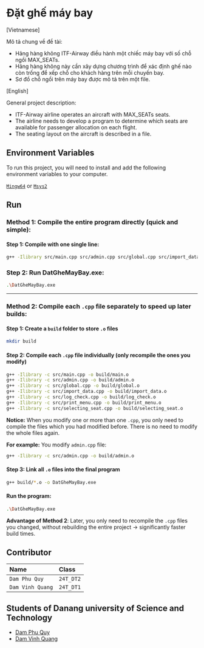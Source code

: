 # Đặt ghế máy bay

[Vietnamese]

Mô tả chung về đề tài:

- Hãng hàng không ITF-Airway điều hành một chiếc máy bay với số chỗ ngồi MAX_SEATs.
- Hãng hàng không này cần xây dựng chương trình để xác định ghế nào còn trống để xếp chỗ cho khách hàng trên mỗi chuyến bay.
- Sơ đồ chỗ ngồi trên máy bay được mô tả trên một file.

[English]

General project description:

- ITF-Airway airline operates an aircraft with MAX_SEATs seats.
- The airline needs to develop a program to determine which seats are available for passenger allocation on each flight.
- The seating layout on the aircraft is described in a file.

## Environment Variables

To run this project, you will need to install and add the following environment variables to your computer.

[`Mingw64`](https://www.mingw-w64.org/) or [`Msys2`](https://www.msys2.org/)

## Run

### Method 1: Compile the entire program directly (quick and simple):

#### Step 1: Compile with one single line:

```bash
g++ -Ilibrary src/main.cpp src/admin.cpp src/global.cpp src/import_data.cpp src/log_check.cpp src/print_menu.cpp src/selecting_seat.cpp -o DatGheMayBay.exe
```

### Step 2: Run DatGheMayBay.exe:

```bash
.\DatGheMayBay.exe
```

---

### Method 2: Compile each `.cpp` file separately to speed up later builds:

#### Step 1: Create a `build` folder to store `.o` files

```bash
mkdir build
```

#### Step 2: Compile each `.cpp` file individually (only recompile the ones you modify)

```bash
g++ -Ilibrary -c src/main.cpp -o build/main.o
g++ -Ilibrary -c src/admin.cpp -o build/admin.o
g++ -Ilibrary -c src/global.cpp -o build/global.o
g++ -Ilibrary -c src/import_data.cpp -o build/import_data.o
g++ -Ilibrary -c src/log_check.cpp -o build/log_check.o
g++ -Ilibrary -c src/print_menu.cpp -o build/print_menu.o
g++ -Ilibrary -c src/selecting_seat.cpp -o build/selecting_seat.o
```

**Notice:** When you modify one or more than one `.cpp`, you only need to compile the files which you had modified before. There is no need to modify the whole files again.

**For example:** You modify `admin.cpp` file:

```bash
g++ -Ilibrary -c src/admin.cpp -o build/admin.o
```

#### Step 3: Link all `.o` files into the final program

```bash
g++ build/*.o -o DatGheMayBay.exe
```

#### Run the program:

```bash
.\DatGheMayBay.exe
```

**Advantage of Method 2**: Later, you only need to recompile the `.cpp` files you changed, without rebuilding the entire project → significantly faster build times.

## Contributor

| Name             | Class     |
| :--------------- | :-------- |
| `Dam Phu Quy`    | `24T_DT2` |
| `Dam Vinh Quang` | `24T_DT1` |

## Students of Danang university of Science and Technology

- [Dam Phu Quy](https://www.facebook.com/damphuquy/)
- [Dam Vinh Quang](https://www.facebook.com/vinh.quang.am.2024)
